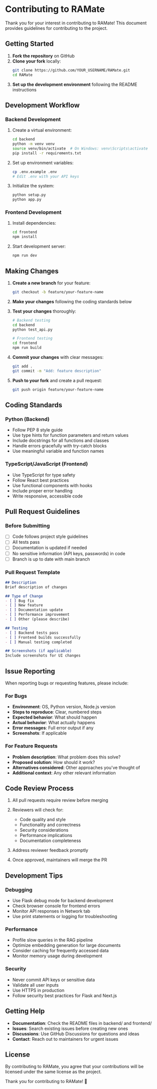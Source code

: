 # Contributing to RAMate

Thank you for your interest in contributing to RAMate! This document provides guidelines for contributing to the project.

## Getting Started

1. **Fork the repository** on GitHub
2. **Clone your fork** locally:
   ```bash
   git clone https://github.com/YOUR_USERNAME/RAMate.git
   cd RAMate
   ```
3. **Set up the development environment** following the README instructions

## Development Workflow

### Backend Development
1. Create a virtual environment:
   ```bash
   cd backend
   python -m venv venv
   source venv/bin/activate  # On Windows: venv\Scripts\activate
   pip install -r requirements.txt
   ```

2. Set up environment variables:
   ```bash
   cp .env.example .env
   # Edit .env with your API keys
   ```

3. Initialize the system:
   ```bash
   python setup.py
   python app.py
   ```

### Frontend Development
1. Install dependencies:
   ```bash
   cd frontend
   npm install
   ```

2. Start development server:
   ```bash
   npm run dev
   ```

## Making Changes

1. **Create a new branch** for your feature:
   ```bash
   git checkout -b feature/your-feature-name
   ```

2. **Make your changes** following the coding standards below

3. **Test your changes** thoroughly:
   ```bash
   # Backend testing
   cd backend
   python test_api.py
   
   # Frontend testing
   cd frontend
   npm run build
   ```

4. **Commit your changes** with clear messages:
   ```bash
   git add .
   git commit -m "Add: feature description"
   ```

5. **Push to your fork** and create a pull request:
   ```bash
   git push origin feature/your-feature-name
   ```

## Coding Standards

### Python (Backend)
- Follow PEP 8 style guide
- Use type hints for function parameters and return values
- Include docstrings for all functions and classes
- Handle errors gracefully with try-catch blocks
- Use meaningful variable and function names

### TypeScript/JavaScript (Frontend)
- Use TypeScript for type safety
- Follow React best practices
- Use functional components with hooks
- Include proper error handling
- Write responsive, accessible code

## Pull Request Guidelines

### Before Submitting
- [ ] Code follows project style guidelines
- [ ] All tests pass
- [ ] Documentation is updated if needed
- [ ] No sensitive information (API keys, passwords) in code
- [ ] Branch is up to date with main branch

### Pull Request Template
```markdown
## Description
Brief description of changes

## Type of Change
- [ ] Bug fix
- [ ] New feature
- [ ] Documentation update
- [ ] Performance improvement
- [ ] Other (please describe)

## Testing
- [ ] Backend tests pass
- [ ] Frontend builds successfully
- [ ] Manual testing completed

## Screenshots (if applicable)
Include screenshots for UI changes
```

## Issue Reporting

When reporting bugs or requesting features, please include:

### For Bugs
- **Environment**: OS, Python version, Node.js version
- **Steps to reproduce**: Clear, numbered steps
- **Expected behavior**: What should happen
- **Actual behavior**: What actually happens
- **Error messages**: Full error output if any
- **Screenshots**: If applicable

### For Feature Requests
- **Problem description**: What problem does this solve?
- **Proposed solution**: How should it work?
- **Alternatives considered**: Other approaches you've thought of
- **Additional context**: Any other relevant information

## Code Review Process

1. All pull requests require review before merging
2. Reviewers will check for:
   - Code quality and style
   - Functionality and correctness
   - Security considerations
   - Performance implications
   - Documentation completeness

3. Address reviewer feedback promptly
4. Once approved, maintainers will merge the PR

## Development Tips

### Debugging
- Use Flask debug mode for backend development
- Check browser console for frontend errors
- Monitor API responses in Network tab
- Use print statements or logging for troubleshooting

### Performance
- Profile slow queries in the RAG pipeline
- Optimize embedding generation for large documents
- Consider caching for frequently accessed data
- Monitor memory usage during development

### Security
- Never commit API keys or sensitive data
- Validate all user inputs
- Use HTTPS in production
- Follow security best practices for Flask and Next.js

## Getting Help

- **Documentation**: Check the README files in backend/ and frontend/
- **Issues**: Search existing issues before creating new ones
- **Discussions**: Use GitHub Discussions for questions and ideas
- **Contact**: Reach out to maintainers for urgent issues

## License

By contributing to RAMate, you agree that your contributions will be licensed under the same license as the project.

Thank you for contributing to RAMate! 🚀
